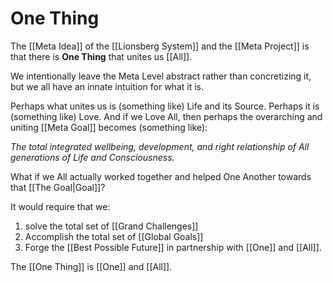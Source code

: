 # One Thing

The [[Meta Idea]] of the [[Lionsberg System]] and the [[Meta Project]] is that there is **One Thing** that unites us [[All]].  

We intentionally leave the Meta Level abstract rather than concretizing it, but we all have an innate intuition for what it is. 

Perhaps what unites us is (something like) Life and its Source. Perhaps it is (something like) Love. And if we Love All, then perhaps the overarching and uniting [[Meta Goal]] becomes (something like): 

*The total integrated wellbeing, development, and right relationship of All generations of Life and Consciousness.*

What if we All actually worked together and helped One Another towards that [[The Goal|Goal]]? 

It would require that we: 

1) solve the total set of [[Grand Challenges]] 
2) Accomplish the total set of [[Global Goals]] 
3) Forge the [[Best Possible Future]] in partnership with [[One]] and [[All]]. 

The [[One Thing]] is [[One]] and [[All]]. 
